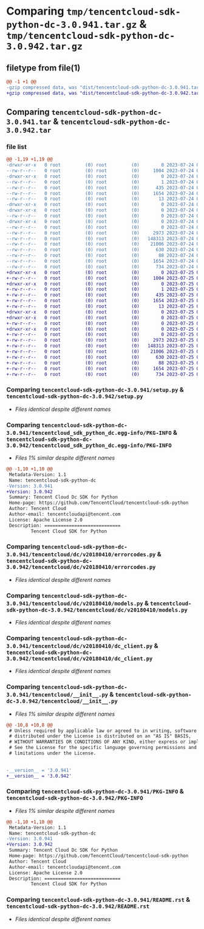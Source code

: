 # Comparing `tmp/tencentcloud-sdk-python-dc-3.0.941.tar.gz` & `tmp/tencentcloud-sdk-python-dc-3.0.942.tar.gz`

## filetype from file(1)

```diff
@@ -1 +1 @@
-gzip compressed data, was "dist/tencentcloud-sdk-python-dc-3.0.941.tar", last modified: Mon Jul 24 00:35:34 2023, max compression
+gzip compressed data, was "dist/tencentcloud-sdk-python-dc-3.0.942.tar", last modified: Tue Jul 25 04:16:30 2023, max compression
```

## Comparing `tencentcloud-sdk-python-dc-3.0.941.tar` & `tencentcloud-sdk-python-dc-3.0.942.tar`

### file list

```diff
@@ -1,19 +1,19 @@
-drwxr-xr-x   0 root         (0) root         (0)        0 2023-07-24 00:35:34.000000 tencentcloud-sdk-python-dc-3.0.941/
--rw-r--r--   0 root         (0) root         (0)     1004 2023-07-24 00:35:34.000000 tencentcloud-sdk-python-dc-3.0.941/setup.py
-drwxr-xr-x   0 root         (0) root         (0)        0 2023-07-24 00:35:34.000000 tencentcloud-sdk-python-dc-3.0.941/tencentcloud_sdk_python_dc.egg-info/
--rw-r--r--   0 root         (0) root         (0)        1 2023-07-24 00:35:34.000000 tencentcloud-sdk-python-dc-3.0.941/tencentcloud_sdk_python_dc.egg-info/dependency_links.txt
--rw-r--r--   0 root         (0) root         (0)      435 2023-07-24 00:35:34.000000 tencentcloud-sdk-python-dc-3.0.941/tencentcloud_sdk_python_dc.egg-info/SOURCES.txt
--rw-r--r--   0 root         (0) root         (0)     1654 2023-07-24 00:35:34.000000 tencentcloud-sdk-python-dc-3.0.941/tencentcloud_sdk_python_dc.egg-info/PKG-INFO
--rw-r--r--   0 root         (0) root         (0)       13 2023-07-24 00:35:34.000000 tencentcloud-sdk-python-dc-3.0.941/tencentcloud_sdk_python_dc.egg-info/top_level.txt
-drwxr-xr-x   0 root         (0) root         (0)        0 2023-07-24 00:35:34.000000 tencentcloud-sdk-python-dc-3.0.941/tencentcloud/
-drwxr-xr-x   0 root         (0) root         (0)        0 2023-07-24 00:35:34.000000 tencentcloud-sdk-python-dc-3.0.941/tencentcloud/dc/
--rw-r--r--   0 root         (0) root         (0)        0 2023-07-24 00:35:34.000000 tencentcloud-sdk-python-dc-3.0.941/tencentcloud/dc/__init__.py
-drwxr-xr-x   0 root         (0) root         (0)        0 2023-07-24 00:35:34.000000 tencentcloud-sdk-python-dc-3.0.941/tencentcloud/dc/v20180410/
--rw-r--r--   0 root         (0) root         (0)        0 2023-07-24 00:35:34.000000 tencentcloud-sdk-python-dc-3.0.941/tencentcloud/dc/v20180410/__init__.py
--rw-r--r--   0 root         (0) root         (0)     2973 2023-07-24 00:35:34.000000 tencentcloud-sdk-python-dc-3.0.941/tencentcloud/dc/v20180410/errorcodes.py
--rw-r--r--   0 root         (0) root         (0)   148313 2023-07-24 00:35:34.000000 tencentcloud-sdk-python-dc-3.0.941/tencentcloud/dc/v20180410/models.py
--rw-r--r--   0 root         (0) root         (0)    21006 2023-07-24 00:35:34.000000 tencentcloud-sdk-python-dc-3.0.941/tencentcloud/dc/v20180410/dc_client.py
--rw-r--r--   0 root         (0) root         (0)      630 2023-07-24 00:35:34.000000 tencentcloud-sdk-python-dc-3.0.941/tencentcloud/__init__.py
--rw-r--r--   0 root         (0) root         (0)       88 2023-07-24 00:35:34.000000 tencentcloud-sdk-python-dc-3.0.941/setup.cfg
--rw-r--r--   0 root         (0) root         (0)     1654 2023-07-24 00:35:34.000000 tencentcloud-sdk-python-dc-3.0.941/PKG-INFO
--rw-r--r--   0 root         (0) root         (0)      734 2023-07-24 00:35:34.000000 tencentcloud-sdk-python-dc-3.0.941/README.rst
+drwxr-xr-x   0 root         (0) root         (0)        0 2023-07-25 04:16:30.000000 tencentcloud-sdk-python-dc-3.0.942/
+-rw-r--r--   0 root         (0) root         (0)     1004 2023-07-25 04:16:30.000000 tencentcloud-sdk-python-dc-3.0.942/setup.py
+drwxr-xr-x   0 root         (0) root         (0)        0 2023-07-25 04:16:30.000000 tencentcloud-sdk-python-dc-3.0.942/tencentcloud_sdk_python_dc.egg-info/
+-rw-r--r--   0 root         (0) root         (0)        1 2023-07-25 04:16:30.000000 tencentcloud-sdk-python-dc-3.0.942/tencentcloud_sdk_python_dc.egg-info/dependency_links.txt
+-rw-r--r--   0 root         (0) root         (0)      435 2023-07-25 04:16:30.000000 tencentcloud-sdk-python-dc-3.0.942/tencentcloud_sdk_python_dc.egg-info/SOURCES.txt
+-rw-r--r--   0 root         (0) root         (0)     1654 2023-07-25 04:16:30.000000 tencentcloud-sdk-python-dc-3.0.942/tencentcloud_sdk_python_dc.egg-info/PKG-INFO
+-rw-r--r--   0 root         (0) root         (0)       13 2023-07-25 04:16:30.000000 tencentcloud-sdk-python-dc-3.0.942/tencentcloud_sdk_python_dc.egg-info/top_level.txt
+drwxr-xr-x   0 root         (0) root         (0)        0 2023-07-25 04:16:30.000000 tencentcloud-sdk-python-dc-3.0.942/tencentcloud/
+drwxr-xr-x   0 root         (0) root         (0)        0 2023-07-25 04:16:30.000000 tencentcloud-sdk-python-dc-3.0.942/tencentcloud/dc/
+-rw-r--r--   0 root         (0) root         (0)        0 2023-07-25 04:16:30.000000 tencentcloud-sdk-python-dc-3.0.942/tencentcloud/dc/__init__.py
+drwxr-xr-x   0 root         (0) root         (0)        0 2023-07-25 04:16:30.000000 tencentcloud-sdk-python-dc-3.0.942/tencentcloud/dc/v20180410/
+-rw-r--r--   0 root         (0) root         (0)        0 2023-07-25 04:16:30.000000 tencentcloud-sdk-python-dc-3.0.942/tencentcloud/dc/v20180410/__init__.py
+-rw-r--r--   0 root         (0) root         (0)     2973 2023-07-25 04:16:30.000000 tencentcloud-sdk-python-dc-3.0.942/tencentcloud/dc/v20180410/errorcodes.py
+-rw-r--r--   0 root         (0) root         (0)   148313 2023-07-25 04:16:30.000000 tencentcloud-sdk-python-dc-3.0.942/tencentcloud/dc/v20180410/models.py
+-rw-r--r--   0 root         (0) root         (0)    21006 2023-07-25 04:16:30.000000 tencentcloud-sdk-python-dc-3.0.942/tencentcloud/dc/v20180410/dc_client.py
+-rw-r--r--   0 root         (0) root         (0)      630 2023-07-25 04:16:30.000000 tencentcloud-sdk-python-dc-3.0.942/tencentcloud/__init__.py
+-rw-r--r--   0 root         (0) root         (0)       88 2023-07-25 04:16:30.000000 tencentcloud-sdk-python-dc-3.0.942/setup.cfg
+-rw-r--r--   0 root         (0) root         (0)     1654 2023-07-25 04:16:30.000000 tencentcloud-sdk-python-dc-3.0.942/PKG-INFO
+-rw-r--r--   0 root         (0) root         (0)      734 2023-07-25 04:16:30.000000 tencentcloud-sdk-python-dc-3.0.942/README.rst
```

### Comparing `tencentcloud-sdk-python-dc-3.0.941/setup.py` & `tencentcloud-sdk-python-dc-3.0.942/setup.py`

 * *Files identical despite different names*

### Comparing `tencentcloud-sdk-python-dc-3.0.941/tencentcloud_sdk_python_dc.egg-info/PKG-INFO` & `tencentcloud-sdk-python-dc-3.0.942/tencentcloud_sdk_python_dc.egg-info/PKG-INFO`

 * *Files 1% similar despite different names*

```diff
@@ -1,10 +1,10 @@
 Metadata-Version: 1.1
 Name: tencentcloud-sdk-python-dc
-Version: 3.0.941
+Version: 3.0.942
 Summary: Tencent Cloud Dc SDK for Python
 Home-page: https://github.com/TencentCloud/tencentcloud-sdk-python
 Author: Tencent Cloud
 Author-email: tencentcloudapi@tencent.com
 License: Apache License 2.0
 Description: ============================
         Tencent Cloud SDK for Python
```

### Comparing `tencentcloud-sdk-python-dc-3.0.941/tencentcloud/dc/v20180410/errorcodes.py` & `tencentcloud-sdk-python-dc-3.0.942/tencentcloud/dc/v20180410/errorcodes.py`

 * *Files identical despite different names*

### Comparing `tencentcloud-sdk-python-dc-3.0.941/tencentcloud/dc/v20180410/models.py` & `tencentcloud-sdk-python-dc-3.0.942/tencentcloud/dc/v20180410/models.py`

 * *Files identical despite different names*

### Comparing `tencentcloud-sdk-python-dc-3.0.941/tencentcloud/dc/v20180410/dc_client.py` & `tencentcloud-sdk-python-dc-3.0.942/tencentcloud/dc/v20180410/dc_client.py`

 * *Files identical despite different names*

### Comparing `tencentcloud-sdk-python-dc-3.0.941/tencentcloud/__init__.py` & `tencentcloud-sdk-python-dc-3.0.942/tencentcloud/__init__.py`

 * *Files 1% similar despite different names*

```diff
@@ -10,8 +10,8 @@
 # Unless required by applicable law or agreed to in writing, software
 # distributed under the License is distributed on an "AS IS" BASIS,
 # WITHOUT WARRANTIES OR CONDITIONS OF ANY KIND, either express or implied.
 # See the License for the specific language governing permissions and
 # limitations under the License.
 
 
-__version__ = '3.0.941'
+__version__ = '3.0.942'
```

### Comparing `tencentcloud-sdk-python-dc-3.0.941/PKG-INFO` & `tencentcloud-sdk-python-dc-3.0.942/PKG-INFO`

 * *Files 1% similar despite different names*

```diff
@@ -1,10 +1,10 @@
 Metadata-Version: 1.1
 Name: tencentcloud-sdk-python-dc
-Version: 3.0.941
+Version: 3.0.942
 Summary: Tencent Cloud Dc SDK for Python
 Home-page: https://github.com/TencentCloud/tencentcloud-sdk-python
 Author: Tencent Cloud
 Author-email: tencentcloudapi@tencent.com
 License: Apache License 2.0
 Description: ============================
         Tencent Cloud SDK for Python
```

### Comparing `tencentcloud-sdk-python-dc-3.0.941/README.rst` & `tencentcloud-sdk-python-dc-3.0.942/README.rst`

 * *Files identical despite different names*

